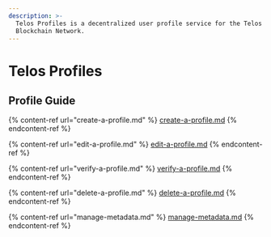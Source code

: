 ```yaml
---
description: >-
  Telos Profiles is a decentralized user profile service for the Telos
  Blockchain Network.
---
```


# Telos Profiles

## Profile Guide

{% content-ref url="create-a-profile.md" %}
[create-a-profile.md](create-a-profile.md)
{% endcontent-ref %}

{% content-ref url="edit-a-profile.md" %}
[edit-a-profile.md](edit-a-profile.md)
{% endcontent-ref %}

{% content-ref url="verify-a-profile.md" %}
[verify-a-profile.md](verify-a-profile.md)
{% endcontent-ref %}

{% content-ref url="delete-a-profile.md" %}
[delete-a-profile.md](delete-a-profile.md)
{% endcontent-ref %}

{% content-ref url="manage-metadata.md" %}
[manage-metadata.md](manage-metadata.md)
{% endcontent-ref %}





